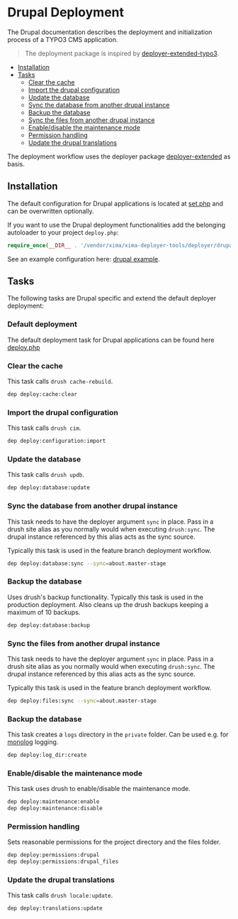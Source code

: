 # Drupal Deployment

The Drupal documentation describes the deployment and initialization process of a TYPO3 CMS application.

> The deployment package is inspired by [deployer-extended-typo3](https://github.com/sourcebroker/deployer-extended-typo3).

* [Installation](#installation)
* [Tasks](#tasks)
  + [Clear the cache](#clear-the-cache)
  + [Import the drupal configuration](#import-the-drupal-configuration)
  + [Update the database](#updat-the-database)
  + [Sync the database from another drupal instance](#sync-the-database-from-another-drupal-instance)
  + [Backup the database](#backup-the-database)
  + [Sync the files from another drupal instance](#sync-the-files-from-another-drupal-instance)
  + [Enable/disable the maintenance mode](#enabledisable-the-maintenance-mode)
  + [Permission handling](#permission-handling)
  + [Update the drupal translations](#update-the-drupal-translations)


The deployment workflow uses the deployer package [deployer-extended](https://github.com/sourcebroker/deployer-extended) as basis. 

## Installation

The default configuration for Drupal applications is located at [set.php](../deployer/drupal/config/set.php) and can be overwritten optionally.

If you want to use the Drupal deployment functionalities add the belonging autoloader to your project `deploy.php`:

```php
require_once(__DIR__ . '/vendor/xima/xima-deployer-tools/deployer/drupal/autoload.php');
```

See an example configuration here: [drupal example](../deployer/drupal/example/).

## Tasks

The following tasks are Drupal specific and extend the default deployer deployment:

### Default deployment

The default deployment task for Drupal applications can be found here  [deploy.php](../deployer/drupal/task/deploy.php)

### Clear the cache

This task calls `drush cache-rebuild`.

```bash
dep deploy:cache:clear
```

### Import the drupal configuration

This task calls `drush cim`.

```bash
dep deploy:configuration:import
```

### Update the database

This task calls `drush updb`.

```bash
dep deploy:database:update
```

### Sync the database from another drupal instance

This task needs to have the deployer argument `sync` in place. Pass in a drush site alias as you normally would when executing `drush:sync`. The drupal instance referenced by this alias acts as the sync source.

Typically this task is used in the feature branch deployment workflow.

```bash
dep deploy:database:sync --sync=about.master-stage
```

### Backup the database

Uses drush's backup functionality. Typically this task is used in the production deployment. Also cleans up the drush backups keeping a maximum of 10 backups.

```bash
dep deploy:database:backup
```

### Sync the files from another drupal instance

This task needs to have the deployer argument `sync` in place. Pass in a drush site alias as you normally would when executing `drush:sync`. The drupal instance referenced by this alias acts as the sync source.

Typically this task is used in the feature branch deployment workflow.

```bash
dep deploy:files:sync --sync=about.master-stage
```

### Backup the database

This task creates a `logs` directory in the `private` folder. Can be used e.g. for [monolog](https://www.drupal.org/project/monolog) logging.

```bash
dep deploy:log_dir:create
```

### Enable/disable the maintenance mode

This task uses drush to enable/disable the maintenance mode.

```bash
dep deploy:maintenance:enable
dep deploy:maintenance:disable
```

### Permission handling

Sets reasonable permissions for the project directory and the files folder.

```bash
dep deploy:permissions:drupal
dep deploy:permissions:drupal_files
```

### Update the drupal translations

This task calls `drush locale:update`.

```bash
dep deploy:translations:update
```
